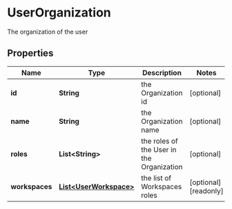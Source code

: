

# UserOrganization

The organization of the user

## Properties

Name | Type | Description | Notes
------------ | ------------- | ------------- | -------------
**id** | **String** | the Organization id |  [optional]
**name** | **String** | the Organization name |  [optional]
**roles** | **List&lt;String&gt;** | the roles of the User in the Organization |  [optional]
**workspaces** | [**List&lt;UserWorkspace&gt;**](UserWorkspace.md) | the list of Workspaces roles |  [optional] [readonly]



